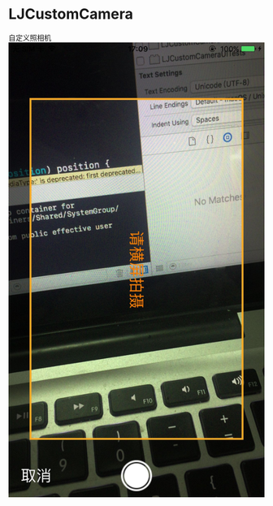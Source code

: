 # LJCustomCamera
自定义照相机
![image](https://github.com/dabaosodmi0420/LJCustomCamera/blob/master/CF8AD7DE20234EEBC68964395596D0E9.jpg)
